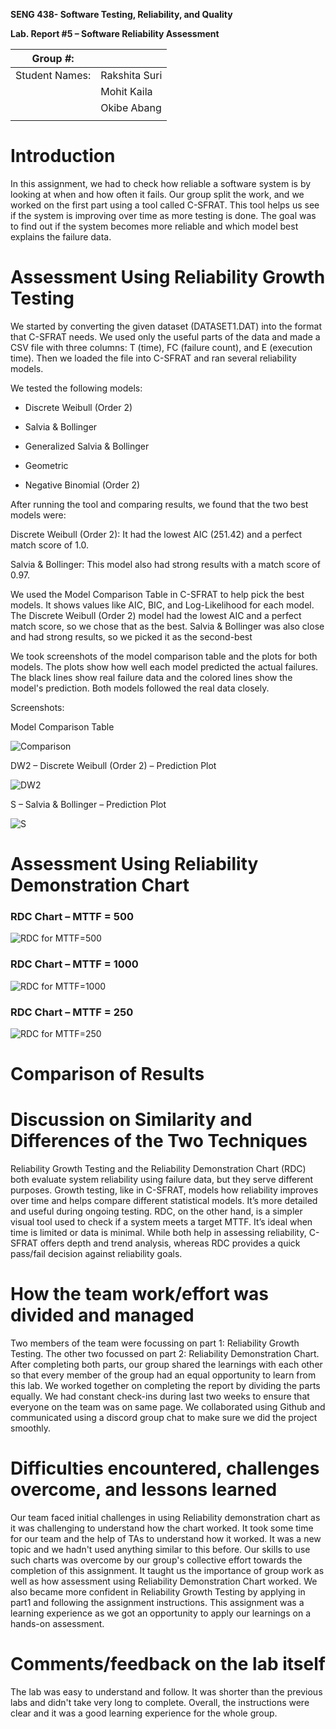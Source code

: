 **SENG 438- Software Testing, Reliability, and Quality**

**Lab. Report \#5 – Software Reliability Assessment**

| Group \#:       |   |
|-----------------|---|
| Student Names:  |Rakshita Suri   |
|                 |Mohit Kaila   |
|                 |Okibe Abang   |
|                 |   |

# Introduction

In this assignment, we had to check how reliable a software system is by looking at when and how often it fails. Our group split the work, and we worked on the first part using a tool called C-SFRAT. This tool helps us see if the system is improving over time as more testing is done. The goal was to find out if the system becomes more reliable and which model best explains the failure data.

# Assessment Using Reliability Growth Testing 

We started by converting the given dataset (DATASET1.DAT) into the format that C-SFRAT needs. We used only the useful parts of the data and made a CSV file with three columns: T (time), FC (failure count), and E (execution time). Then we loaded the file into C-SFRAT and ran several reliability models.

We tested the following models:

- Discrete Weibull (Order 2)

- Salvia & Bollinger

- Generalized Salvia & Bollinger

- Geometric

- Negative Binomial (Order 2)

After running the tool and comparing results, we found that the two best models were:

Discrete Weibull (Order 2): It had the lowest AIC (251.42) and a perfect match score of 1.0.

Salvia & Bollinger: This model also had strong results with a match score of 0.97.

We used the Model Comparison Table in C-SFRAT to help pick the best models. It shows values like AIC, BIC, and Log-Likelihood for each model. The Discrete Weibull (Order 2) model had the lowest AIC and a perfect match score, so we chose that as the best. Salvia & Bollinger was also close and had strong results, so we picked it as the second-best

We took screenshots of the model comparison table and the plots for both models. The plots show how well each model predicted the actual failures. The black lines show real failure data and the colored lines show the model's prediction. Both models followed the real data closely.

Screenshots:

Model Comparison Table

![Comparison](images/comparison.png)

DW2 – Discrete Weibull (Order 2) – Prediction Plot

![DW2](images/DW2.png)

S – Salvia & Bollinger – Prediction Plot

![S](images/S.png)

# Assessment Using Reliability Demonstration Chart 

### RDC Chart – MTTF = 500
![RDC for MTTF=500](./RDC(2).jpg)

### RDC Chart – MTTF = 1000
![RDC for MTTF=1000](.RDC(3).jpg)

### RDC Chart – MTTF = 250
![RDC for MTTF=250](./RDC(1).jpg)

# 

# Comparison of Results

# Discussion on Similarity and Differences of the Two Techniques
Reliability Growth Testing and the Reliability Demonstration Chart (RDC) both evaluate system reliability using failure data, but they serve different purposes. Growth testing, like in C-SFRAT, models how reliability improves over time and helps compare different statistical models. It’s more detailed and useful during ongoing testing. RDC, on the other hand, is a simpler visual tool used to check if a system meets a target MTTF. It’s ideal when time is limited or data is minimal. While both help in assessing reliability, C-SFRAT offers depth and trend analysis, whereas RDC provides a quick pass/fail decision against reliability goals.

# How the team work/effort was divided and managed
Two members of the team were focussing on part 1: Reliability Growth Testing. The other two focussed on part 2: Reliability Demonstration Chart. After completing both parts, our group shared the learnings with each other so that every member of the group had an equal opportunity to learn from this lab. We worked together on completing the report by dividing the parts equally. We had constant check-ins during last two weeks to ensure that everyone on the team was on same page. We collaborated using Github and communicated using a discord group chat to make sure we did the project smoothly. 

# Difficulties encountered, challenges overcome, and lessons learned
Our team faced initial challenges in using Reliability demonstration chart as it was challenging to understand how the chart worked. It took some time for our team and the help of TAs to understand how it worked. It was a new topic and we hadn't used anything similar to this before. Our skills to use such charts was overcome by our group's collective effort towards the completion of this assignment. It taught us the importance of group work as well as how assessment using Reliability Demonstration Chart worked. We also became more confident in Reliability Growth Testing by applying in part1 and following the assignment instructions. This assignment was a learning experience as we got an opportunity to apply our learnings on a hands-on assessment. 
# Comments/feedback on the lab itself
The lab was easy to understand and follow. It was shorter than the previous labs and didn't take very long to complete. Overall, the instructions were clear and it was a good learning experience for the whole group. 
